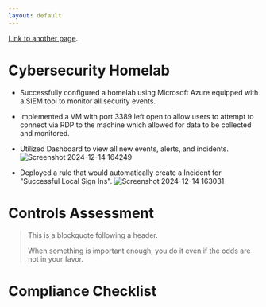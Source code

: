 ```yaml
---
layout: default
---
```

[Link to another page](./another-page.html).

# Cybersecurity Homelab

*  Successfully configured a homelab using Microsoft Azure equipped with a SIEM tool to monitor all security events.
 
*  Implemented a VM with port 3389 left open to allow users to attempt to connect via RDP to the machine which allowed for data to be collected and monitored.
  
*  Utilized Dashboard to view all new events, alerts, and incidents.
  ![Screenshot 2024-12-14 164249](https://github.com/user-attachments/assets/61fcf61d-8274-4b4a-af45-11f8465a5fe1)

*  Deployed a rule that would automatically create a Incident for "Successful Local Sign Ins".
  ![Screenshot 2024-12-14 163031](https://github.com/user-attachments/assets/dac90af1-30c0-4bef-932d-dbc934f8eeae)

# Controls Assessment

> This is a blockquote following a header.
>
> When something is important enough, you do it even if the odds are not in your favor.

# Compliance Checklist

